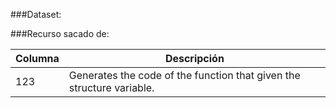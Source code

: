 ###Dataset: 

###Recurso sacado de:

| Columna | Descripción | 
| --- | --- | 
| 123 | Generates the code of the function that given the structure variable. | 

